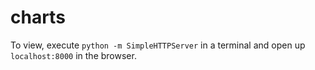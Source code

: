 charts
======

To view, execute `python -m SimpleHTTPServer` in a terminal and open up `localhost:8000`
in the browser.
